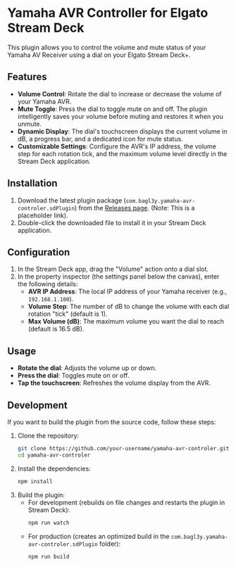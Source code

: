 # Yamaha AVR Controller for Elgato Stream Deck

This plugin allows you to control the volume and mute status of your Yamaha AV Receiver using a dial on your Elgato Stream Deck+.

## Features

- **Volume Control**: Rotate the dial to increase or decrease the volume of your Yamaha AVR.
- **Mute Toggle**: Press the dial to toggle mute on and off. The plugin intelligently saves your volume before muting and restores it when you unmute.
- **Dynamic Display**: The dial's touchscreen displays the current volume in dB, a progress bar, and a dedicated icon for mute status.
- **Customizable Settings**: Configure the AVR's IP address, the volume step for each rotation tick, and the maximum volume level directly in the Stream Deck application.

## Installation

1.  Download the latest plugin package (`com.bagl3y.yamaha-avr-controler.sdPlugin`) from the [Releases page](https://github.com/bagl3y/yamaha-avr-controler/releases). (Note: This is a placeholder link).
2.  Double-click the downloaded file to install it in your Stream Deck application.

## Configuration

1.  In the Stream Deck app, drag the "Volume" action onto a dial slot.
2.  In the property inspector (the settings panel below the canvas), enter the following details:
    - **AVR IP Address**: The local IP address of your Yamaha receiver (e.g., `192.168.1.100`).
    - **Volume Step**: The number of dB to change the volume with each dial rotation "tick" (default is 1).
    - **Max Volume (dB)**: The maximum volume you want the dial to reach (default is 16.5 dB).

## Usage

- **Rotate the dial**: Adjusts the volume up or down.
- **Press the dial**: Toggles mute on or off.
- **Tap the touchscreen**: Refreshes the volume display from the AVR.

## Development

If you want to build the plugin from the source code, follow these steps:

1.  Clone the repository:
    ```bash
    git clone https://github.com/your-username/yamaha-avr-controler.git
    cd yamaha-avr-controler
    ```
2.  Install the dependencies:
    ```bash
    npm install
    ```
3.  Build the plugin:
    - For development (rebuilds on file changes and restarts the plugin in Stream Deck):
        ```bash
        npm run watch
        ```
    - For production (creates an optimized build in the `com.bagl3y.yamaha-avr-controler.sdPlugin` folder):
        ```bash
        npm run build
        ```
